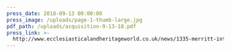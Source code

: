 ```yaml
---
press_date: 2018-09-13 00:00:00
press_image: /uploads/page-1-thumb-large.jpg
pdf_path: /uploads/acquisition-9-13-18.pdf
press_link: >-
  http://www.ecclesiasticalandheritageworld.co.uk/news/1335-merritt-international-interior-solutions-firm-acquires-renowned-agrell-architectural-carving
---
```

